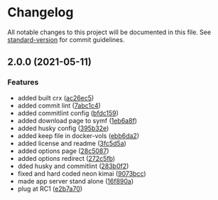 # Changelog

All notable changes to this project will be documented in this file. See [standard-version](https://github.com/conventional-changelog/standard-version) for commit guidelines.

## 2.0.0 (2021-05-11)


### Features

* added built crx ([ac26ec5](https://github.com/tobybatch/kimai-browser-plugin/commits/ac26ec541b5f67aa4692aa0444f794bef5bbe650))
* added commit lint ([7abc1c4](https://github.com/tobybatch/kimai-browser-plugin/commits/7abc1c413aab4acaef6868e815c60e5de3feb1b8))
* added commitlint config ([bfdc159](https://github.com/tobybatch/kimai-browser-plugin/commits/bfdc1594e3aeaa7fc6191792956b9ebb006ca656))
* added download page to symf ([1eb6a8f](https://github.com/tobybatch/kimai-browser-plugin/commits/1eb6a8f141b4ebbcb1258428fe9b922619a4b621))
* added husky config ([395b32e](https://github.com/tobybatch/kimai-browser-plugin/commits/395b32e4674fbde0cade64c69d8ab14a317d0950))
* added keep file in docker-vols ([ebb6da2](https://github.com/tobybatch/kimai-browser-plugin/commits/ebb6da2c4392662cda5e9f3af2846f65da579de6))
* added license and readme ([3fc5d5a](https://github.com/tobybatch/kimai-browser-plugin/commits/3fc5d5af48d56e04b90331ea81d47ef04f727028))
* added options page ([28c5087](https://github.com/tobybatch/kimai-browser-plugin/commits/28c508776d8fbe55e2eb7e025c824c03fec1514b))
* added options redirect ([272c5fb](https://github.com/tobybatch/kimai-browser-plugin/commits/272c5fb3d68a21400d971b81b4f984b97243c77d))
* dded husky and commitlint ([283b0f2](https://github.com/tobybatch/kimai-browser-plugin/commits/283b0f2f463729600a03e75e9275d3f2b2ca602e))
* fixed and hard coded neon kimai ([9073bcc](https://github.com/tobybatch/kimai-browser-plugin/commits/9073bcc9e7cf3482084ae8faa00b68e66f70459c))
* made app server stand alone ([16f890a](https://github.com/tobybatch/kimai-browser-plugin/commits/16f890a9a53c70da83d7f05834992b01370173be))
* plug at RC1 ([e2b7a70](https://github.com/tobybatch/kimai-browser-plugin/commits/e2b7a7088fedd38d10621810fd4ab4fa312d62f3))
